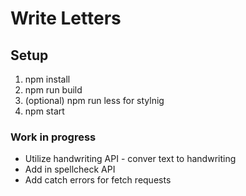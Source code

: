 # Write Letters

## Setup
1. npm install
2. npm run build
3. (optional) npm run less for stylnig
4. npm start

### Work in progress
* Utilize handwriting API - conver text to handwriting
* Add in spellcheck API
* Add catch errors for fetch requests